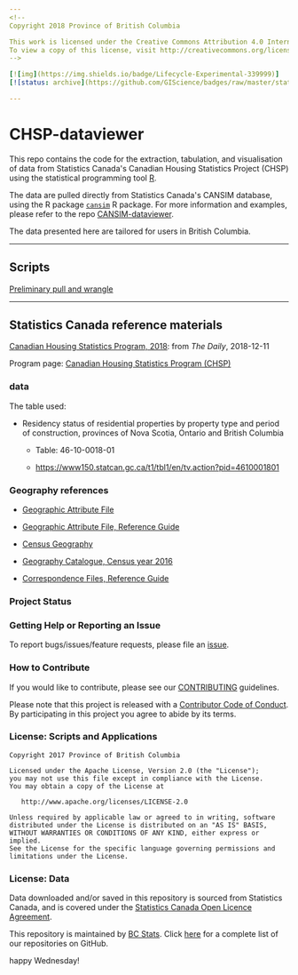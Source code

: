 ```yaml
---
<!--
Copyright 2018 Province of British Columbia

This work is licensed under the Creative Commons Attribution 4.0 International License.
To view a copy of this license, visit http://creativecommons.org/licenses/by/4.0/.
-->

[![img](https://img.shields.io/badge/Lifecycle-Experimental-339999)]
[![status: archive](https://github.com/GIScience/badges/raw/master/status/archive.svg)](https://github.com/GIScience/badges#archive)

---
```


# CHSP-dataviewer

This repo contains the code for the extraction, tabulation, and visualisation of data from Statistics Canada's Canadian Housing Statistics Project (CHSP) using the statistical programming tool [R](https://cran.r-project.org/).


The data are pulled directly from Statistics Canada's CANSIM database, using the R package [`cansim`](https://github.com/mountainMath/cansim) R package. For more information and examples, please refer to the repo [CANSIM-dataviewer](https://github.com/bcgov/CANSIM-dataviewer).

The data presented here are tailored for users in British Columbia.

---

## Scripts

[Preliminary pull and wrangle](scr/housing_residency_status.Rmd)


---

## Statistics Canada reference materials

[Canadian Housing Statistics Program, 2018](https://www150.statcan.gc.ca/n1/daily-quotidien/181211/dq181211b-eng.htm): from _The Daily_, 2018-12-11

Program page: [Canadian Housing Statistics Program (CHSP)](http://www23.statcan.gc.ca/imdb/p2SV.pl?Function=getSurvey&SDDS=5257)


### data

The table used:

* Residency status of residential properties by property type and period of construction, provinces of Nova Scotia, Ontario and British Columbia

  - Table: 46-10-0018-01 
  
  - https://www150.statcan.gc.ca/t1/tbl1/en/tv.action?pid=4610001801


### Geography references

* [Geographic Attribute File](https://www150.statcan.gc.ca/n1/en/catalogue/92-151-X)

* [Geographic Attribute File, Reference Guide](https://www150.statcan.gc.ca/n1/pub/92-151-g/92-151-g2016001-eng.htm)

* [Census Geography](https://www12.statcan.gc.ca/census-recensement/2016/geo/index-eng.cfm)

* [Geography Catalogue, Census year 2016](https://www150.statcan.gc.ca/n1/pub/92-196-x/92-196-x2016001-eng.htm)

* [Correspondence Files, Reference Guide](https://www150.statcan.gc.ca/n1/pub/92-156-g/92-156-g2016001-eng.htm)





### Project Status

### Getting Help or Reporting an Issue

To report bugs/issues/feature requests, please file an [issue](https://github.com/bcgov/%3Crepo-name%3E/issues/).

### How to Contribute

If you would like to contribute, please see our [CONTRIBUTING](CONTRIBUTING.md) guidelines.

Please note that this project is released with a [Contributor Code of Conduct](CODE_OF_CONDUCT.md). By participating in this project you agree to abide by its terms.

### License: Scripts and Applications

    Copyright 2017 Province of British Columbia

    Licensed under the Apache License, Version 2.0 (the "License");
    you may not use this file except in compliance with the License.
    You may obtain a copy of the License at 

       http://www.apache.org/licenses/LICENSE-2.0

    Unless required by applicable law or agreed to in writing, software
    distributed under the License is distributed on an "AS IS" BASIS,
    WITHOUT WARRANTIES OR CONDITIONS OF ANY KIND, either express or implied.
    See the License for the specific language governing permissions and
    limitations under the License.

### License: Data

Data downloaded and/or saved in this repository is sourced from Statistics Canada, and is covered under the [Statistics Canada Open Licence Agreement](http://www.statcan.gc.ca/eng/reference/licence).



This repository is maintained by [BC Stats](http://www.bcstats.gov.bc.ca). Click [here](https://github.com/bcgov/BCStats) for a complete list of our repositories on GitHub.


happy Wednesday!
